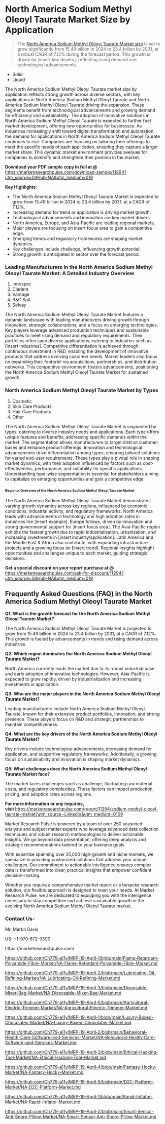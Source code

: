 <h1>North America Sodium Methyl Oleoyl Taurate Market&nbsp;Size by Application</h1><blockquote><p>The <a href="https://marketresearchpulse.com/download-sample/11294?utm_source=GitHub-NA&amp;utm_medium=019">North America Sodium Methyl Oleoyl Taurate Market size</a> is set to grow significantly from 15.49 billion in 2024 to 23.4 billion by 2031, at a robust CAGR of 7.12% during the forecast period. This growth is driven by [insert key drivers], reflecting rising demand and technological advancements.</p></blockquote><ul><li>Solid<li> Liquid</li></ul><p>The North America Sodium Methyl Oleoyl Taurate market size by application reflects strong growth across diverse sectors, with key applications in North America Sodium Methyl Oleoyl Taurate and North America Sodium Methyl Oleoyl Taurate driving the expansion. These segments benefit from technological advancements and growing demand for efficiency and sustainability. The adoption of innovative solutions in North America Sodium Methyl Oleoyl Taurate is expected to further fuel market development, offering new opportunities for businesses. As industries increasingly shift toward digital transformation and automation, the demand for applications in North America Sodium Methyl Oleoyl Taurate continues to rise. Companies are focusing on tailoring their offerings to meet the specific needs of each application, ensuring they capture a larger market share. This dynamic market environment provides avenues for companies to diversify and strengthen their position in the market.</p><p><strong>Download your PDF sample copy in full at @ </strong><a href="https://marketresearchpulse.com/download-sample/11294?utm_source=GitHub-NA&amp;utm_medium=019">https://marketresearchpulse.com/download-sample/11294?utm_source=GitHub-NA&amp;utm_medium=019</a></p><p><strong>Key Highlights: </strong></p><ul><li>The North America Sodium Methyl Oleoyl Taurate Market is expected to grow from 15.49 billion in 2024 to 23.4 billion by 2031, at a CAGR of 7.12%.</li><li>Increasing demand for trend or application is driving market growth.</li><li>Technological advancements and innovation are key market drivers.</li><li>North America, Europe, and Asia-Pacific are leading regional markets.</li><li>Major players are focusing on insert focus area to gain a competitive edge.</li><li>Emerging trends and regulatory frameworks are shaping market dynamics.</li><li>Key challenges include challenge, influencing growth potential.</li><li>Strong growth is anticipated in sector over the forecast period.</li></ul><h3>Leading Manufacturers in the North America Sodium Methyl Oleoyl Taurate Market: A Detailed Industry Overview</h3><ol><li>Innospec</li><li>Clariant</li><li>Vantage</li><li>B&C SpA</li><li>Solvay</li></ol><div class="flex max-w-full flex-col flex-grow"><div class="min-h-8 text-message flex w-full flex-col items-end gap-2 whitespace-normal break-words [.text-message+&amp;]:mt-5" dir="auto" data-message-author-role="assistant" data-message-id="fd8432e4-4910-450d-b182-61b7bfb0a01f" data-message-model-slug="gpt-4o"><div class="flex w-full flex-col gap-1 empty:hidden first:pt-[3px]"><div class="markdown prose w-full break-words dark:prose-invert light"><p>The North America Sodium Methyl Oleoyl Taurate Market features a dynamic landscape with leading manufacturers driving growth through innovation, strategic collaborations, and a focus on emerging technologies. Key players leverage advanced production techniques and sustainable practices to meet rising demand and regulatory requirements. Their portfolios often span diverse applications, catering to industries such as [insert industries]. Competitive differentiation is achieved through continuous investment in R&amp;D, enabling the development of innovative products that address evolving customer needs. Market leaders also focus on expanding their footprint via acquisitions, partnerships, and distribution networks. This competitive environment fosters advancements, positioning the North America Sodium Methyl Oleoyl Taurate Market for sustained growth.</p></div></div></div></div><h3>North America Sodium Methyl Oleoyl Taurate Market by Types</h3><ol><li>Cosmetic<li> Skin Care Products<li> Hair Care Products<li> Other</li></ol><div class="flex max-w-full flex-col flex-grow"><div class="min-h-8 text-message flex w-full flex-col items-end gap-2 whitespace-normal break-words [.text-message+&amp;]:mt-5" dir="auto" data-message-author-role="assistant" data-message-id="084470be-0bb7-4664-bddf-5156b4f41249" data-message-model-slug="gpt-4o-mini"><div class="flex w-full flex-col gap-1 empty:hidden first:pt-[3px]"><div class="markdown prose w-full break-words dark:prose-invert light"><p>The North America Sodium Methyl Oleoyl Taurate Market is segmented by types, catering to diverse industry needs and applications. Each type offers unique features and benefits, addressing specific demands within the market. The segmentation allows manufacturers to target distinct customer bases and enhance product offerings. Innovation and technological advancements drive differentiation among types, ensuring tailored solutions for varied end-user requirements. These types play a pivotal role in shaping market dynamics, with their adoption influenced by factors such as cost-effectiveness, performance, and suitability for specific applications. Understanding type-wise segmentation is essential for stakeholders aiming to capitalize on emerging opportunities and gain a competitive edge.</p></div></div></div></div><h3><span style="font-size: 11px;">Regional Overview of the North America Sodium Methyl Oleoyl Taurate Market</span></h3><div class="flex max-w-full flex-col flex-grow"><div class="min-h-8 text-message flex w-full flex-col items-end gap-2 whitespace-normal break-words [.text-message+&amp;]:mt-5" dir="auto" data-message-author-role="assistant" data-message-id="e9038762-ce64-4e30-91c9-9bd413514231" data-message-model-slug="gpt-4o-mini"><div class="flex w-full flex-col gap-1 empty:hidden first:pt-[3px]"><div class="markdown prose w-full break-words dark:prose-invert light"><p>The North America Sodium Methyl Oleoyl Taurate Market demonstrates varying growth dynamics across key regions, influenced by economic conditions, industrial activity, and regulatory frameworks. North America leads with advancements in technology and high adoption rates in industries like [insert example]. Europe follows, driven by innovation and strong governmental support for [insert focus area]. The Asia-Pacific region exhibits the fastest growth due to rapid industrialization, urbanization, and increasing investments in [insert industry/application]. Latin America and the Middle East &amp; Africa also contribute, with expanding infrastructure projects and a growing focus on [insert trend]. Regional insights highlight opportunities and challenges unique to each market, guiding strategic decisions.</p></div></div></div></div><p><strong>Get a special discount on your report purchase at @ </strong><a href="https://marketresearchpulse.com/ask-for-discount/11294?utm_source=GitHub-NA&amp;utm_medium=019">https://marketresearchpulse.com/ask-for-discount/11294?utm_source=GitHub-NA&amp;utm_medium=019</a></p><h2>Frequently Asked Questions (FAQ) in the North America Sodium Methyl Oleoyl Taurate Market</h2><p><strong>Q1: What is the growth forecast for the North America Sodium Methyl Oleoyl Taurate Market?</strong></p><p>The North America Sodium Methyl Oleoyl Taurate Market is projected to grow from 15.49 billion in 2024 to 23.4 billion by 2031, at a CAGR of 7.12%. This growth is fueled by advancements in trends and rising demand across industries.</p><p><strong>Q2: Which region dominates the North America Sodium Methyl Oleoyl Taurate Market?</strong></p><p>North America currently leads the market due to its robust industrial base and early adoption of innovative technologies. However, Asia-Pacific is expected to grow rapidly, driven by industrialization and increasing investments in application.</p><p><strong>Q3: Who are the major players in the North America Sodium Methyl Oleoyl Taurate Market?</strong></p><p>Leading manufacturers include North America Sodium Methyl Oleoyl Taurate, known for their extensive product portfolios, innovation, and strong presence. These players focus on R&amp;D and strategic partnerships to maintain competitiveness.</p><p><strong>Q4: What are the key drivers of the North America Sodium Methyl Oleoyl Taurate Market?</strong></p><p>Key drivers include technological advancements, increasing demand for application, and supportive regulatory frameworks. Additionally, a growing focus on sustainability and innovation is shaping market dynamics.</p><p><strong>Q5: What challenges does the North America Sodium Methyl Oleoyl Taurate Market face?</strong></p><p>The market faces challenges such as challenge, fluctuating raw material costs, and regulatory complexities. These factors can impact production, pricing, and adoption rates across regions.</p><p><strong>For more information or any inquiries, visit&nbsp;</strong><a href="https://marketresearchpulse.com/report/11294/sodium-methyl-oleoyl-taurate-market?utm_source=Linkedin&utm_medium=0109">https://marketresearchpulse.com/report/11294/sodium-methyl-oleoyl-taurate-market?utm_source=Linkedin&utm_medium=0109</a></p><p>Market Research Pulse is powered by a team of over 250 seasoned analysts and subject matter experts who leverage advanced data collection techniques and robust research methodologies to deliver actionable insights. We go beyond data presentation, offering deep analysis and strategic recommendations tailored to your business goals.</p><p>With expertise spanning over 25,000 high-growth and niche markets, we specialize in providing customized solutions that address your unique challenges. Our commitment to actionable intelligence ensures complex data is transformed into clear, practical insights that empower confident decision-making.</p><p>Whether you require a comprehensive market report or a bespoke research solution, our flexible approach is designed to meet your needs. At Market Research Pulse, we are dedicated to equipping you with the intelligence necessary to stay competitive and achieve sustainable growth in the evolving North America Sodium Methyl Oleoyl Taurate market.</p><h3><strong>Contact Us-</strong></h3><p>Mr. Martin Davis</p><p>US: +1-970-672-0390</p><p>https://marketresearchpulse.com/</p><p><a href="https://github.com/Ch779-a11y/MRP-19-April-1/blob/main/Flame-Retardant-Polyamide-Fibre-Market/NA-Flame-Retardant-Polyamide-Fibre-Market.md">https://github.com/Ch779-a11y/MRP-19-April-1/blob/main/Flame-Retardant-Polyamide-Fibre-Market/NA-Flame-Retardant-Polyamide-Fibre-Market.md</a></p><p><a href="https://github.com/Ch779-a11y/MRP-19-April-2/blob/main/Lubricating-Oil-Refining-Market/NA-Lubricating-Oil-Refining-Market.md">https://github.com/Ch779-a11y/MRP-19-April-2/blob/main/Lubricating-Oil-Refining-Market/NA-Lubricating-Oil-Refining-Market.md</a></p><p><a href="https://github.com/Ch779-a11y/MRP-19-April-3/blob/main/Disposable-Mixer-Bag-Market/NA-Disposable-Mixer-Bag-Market.md">https://github.com/Ch779-a11y/MRP-19-April-3/blob/main/Disposable-Mixer-Bag-Market/NA-Disposable-Mixer-Bag-Market.md</a></p><p><a href="https://github.com/Ch779-a11y/MRP-19-April-5/blob/main/Agricultural-Electric-Trimmer-Market/NA-Agricultural-Electric-Trimmer-Market.md">https://github.com/Ch779-a11y/MRP-19-April-5/blob/main/Agricultural-Electric-Trimmer-Market/NA-Agricultural-Electric-Trimmer-Market.md</a></p><p><a href="https://github.com/Ch779-a11y/MRP-19-April-1/blob/main/Luxury-Boxed-Chocolates-Market/NA-Luxury-Boxed-Chocolates-Market.md">https://github.com/Ch779-a11y/MRP-19-April-1/blob/main/Luxury-Boxed-Chocolates-Market/NA-Luxury-Boxed-Chocolates-Market.md</a></p><p><a href="https://github.com/Ch779-a11y/MRP-19-April-2/blob/main/Behavioral-Health-Care-Software-and-Services-Market/NA-Behavioral-Health-Care-Software-and-Services-Market.md">https://github.com/Ch779-a11y/MRP-19-April-2/blob/main/Behavioral-Health-Care-Software-and-Services-Market/NA-Behavioral-Health-Care-Software-and-Services-Market.md</a></p><p><a href="https://github.com/Ch779-a11y/MRP-19-April-3/blob/main/Ethical-Hacking-Tool-Market/NA-Ethical-Hacking-Tool-Market.md">https://github.com/Ch779-a11y/MRP-19-April-3/blob/main/Ethical-Hacking-Tool-Market/NA-Ethical-Hacking-Tool-Market.md</a></p><p><a href="https://github.com/Ch779-a11y/MRP-19-April-4/blob/main/Fantasy-Hocky-Market/NA-Fantasy-Hocky-Market.md">https://github.com/Ch779-a11y/MRP-19-April-4/blob/main/Fantasy-Hocky-Market/NA-Fantasy-Hocky-Market.md</a></p><p><a href="https://github.com/Ch779-a11y/MRP-19-April-5/blob/main/D2C-Platform-Market/NA-D2C-Platform-Market.md">https://github.com/Ch779-a11y/MRP-19-April-5/blob/main/D2C-Platform-Market/NA-D2C-Platform-Market.md</a></p><p><a href="https://github.com/Ch779-a11y/MRP-19-April-1/blob/main/Rapid-Inflator-Market/NA-Rapid-Inflator-Market.md">https://github.com/Ch779-a11y/MRP-19-April-1/blob/main/Rapid-Inflator-Market/NA-Rapid-Inflator-Market.md</a></p><p><a href="https://github.com/Ch779-a11y/MRP-19-April-2/blob/main/Smart-Sensor-Anti-Snore-Pillow-Market/NA-Smart-Sensor-Anti-Snore-Pillow-Market.md">https://github.com/Ch779-a11y/MRP-19-April-2/blob/main/Smart-Sensor-Anti-Snore-Pillow-Market/NA-Smart-Sensor-Anti-Snore-Pillow-Market.md</a></p>

